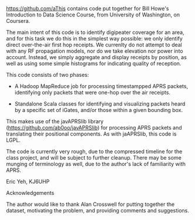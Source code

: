 https://github.com/aThis contains code put together for Bill Howe's Introduction to Data Science Course, from University of Washington, on Coursera.

The main intent of this code is to identify digipeater coverage for an area, and for this task we do this in the simplest way possible: we only identify direct over-the-air first hop receipts.  We currenlty do not attempt to deal with any RF propagation models, nor do we take elevation nor power into account.  Instead, we simply aggregate and display receipts by position, as well as using some simple histograms for indicating quality of reception.

This code consists of two phases:

- A Hadoop MapReduce job for processing timestampped APRS packets, identifying only packets that were one-hop over the air receipts.

- Standalone Scala classes for identifying and visualizing packets heard by a specific set of iGates, and/or those within a given bounding box.

This makes use of the javAPRSlib library (https://github.com/ab0oo/javAPRSlib) for processing APRS packets and translating their positional components.  As with jaAPRSlib, this code is LGPL.

The code is currently very rough, due to the compressed timeline for the class project, and will be subject to further cleanup.  There may be some munging of terminology as well, due to the author's lack of familiarity with APRS.  

Eric Yeh, KJ6UHP

Acknowledgements

The author would like to thank Alan Crosswell for putting together the dataset, motivating the problem, and providing comments and suggestions.